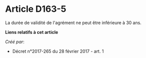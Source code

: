 # Article D163-5

La durée de validité de l'agrément ne peut être inférieure à 30 ans.

**Liens relatifs à cet article**

_Créé par_:

  - Décret n°2017-265 du 28 février 2017 - art. 1
